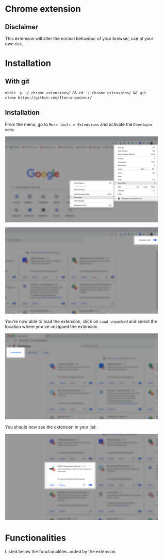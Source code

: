 # Chrome extension

## Disclaimer

This extension will alter the normal behaviour of your browser, use at your own risk. 

# Installation

## With git

```
mkdir -p ~/.chrome-extensions/ && cd ~/.chrome-extensions/ && git clone https://github.com/florianpasteur/
```


## Installation

From the menu, go to `More tools > Extensions` and activate the `Developer mode`

![Step 1](./docs/media/installation-step-1.png)

![Step 2](./docs/media/installation-step-2.png)

You're now able to load the extension, click on `Load unpacked` and select the location where you've unzipped the extension.

![Step 3](./docs/media/installation-step-3.png)

You should now see the extension in your list:

![Step 4](./docs/media/installation-step-4.png)


# Functionalities

Listed below the functionalities added by the extension
